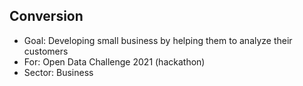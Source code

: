 ## Conversion
* Goal: Developing small business by helping them to analyze their customers  
* For: Open Data Challenge 2021 (hackathon) 
* Sector: Business 
